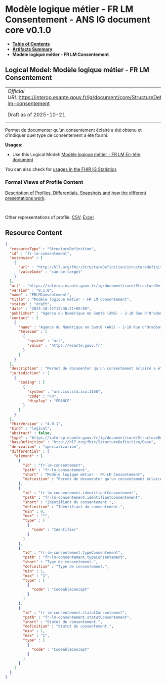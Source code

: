 # Modèle logique métier - FR LM Consentement - ANS IG document core v0.1.0

* [**Table of Contents**](toc.md)
* [**Artifacts Summary**](artifacts.md)
* **Modèle logique métier - FR LM Consentement**

## Logical Model: Modèle logique métier - FR LM Consentement 

| | |
| :--- | :--- |
| *Official URL*:https://interop.esante.gouv.fr/ig/document/core/StructureDefinition/fr-lm-consentement | *Version*:0.1.0 |
| Draft as of 2025-10-21 | *Computable Name*:FRLMConsentement |

 
Permet de documenter qu’un consentement éclairé a été obtenu et d’indiquer quel type de consentement a été fourni. 

**Usages:**

* Use this Logical Model: [Modèle logique métier - FR LM En-tête document](StructureDefinition-fr-lm-entete-document.md)

You can also check for [usages in the FHIR IG Statistics](https://packages2.fhir.org/xig/ans.document.fr.core|current/StructureDefinition/fr-lm-consentement)

### Formal Views of Profile Content

 [Description of Profiles, Differentials, Snapshots and how the different presentations work](http://build.fhir.org/ig/FHIR/ig-guidance/readingIgs.html#structure-definitions). 

 

Other representations of profile: [CSV](StructureDefinition-fr-lm-consentement.csv), [Excel](StructureDefinition-fr-lm-consentement.xlsx) 



## Resource Content

```json
{
  "resourceType" : "StructureDefinition",
  "id" : "fr-lm-consentement",
  "extension" : [
    {
      "url" : "http://hl7.org/fhir/StructureDefinition/structuredefinition-type-characteristics",
      "valueCode" : "can-be-target"
    }
  ],
  "url" : "https://interop.esante.gouv.fr/ig/document/core/StructureDefinition/fr-lm-consentement",
  "version" : "0.1.0",
  "name" : "FRLMConsentement",
  "title" : "Modèle logique métier - FR LM Consentement",
  "status" : "draft",
  "date" : "2025-10-21T12:36:21+00:00",
  "publisher" : "Agence du Numérique en Santé (ANS) - 2-10 Rue d'Oradour-sur-Glane, 75015 Paris",
  "contact" : [
    {
      "name" : "Agence du Numérique en Santé (ANS) - 2-10 Rue d'Oradour-sur-Glane, 75015 Paris",
      "telecom" : [
        {
          "system" : "url",
          "value" : "https://esante.gouv.fr"
        }
      ]
    }
  ],
  "description" : "Permet de documenter qu'un consentement éclairé a été obtenu et d'indiquer quel type de consentement a été fourni.",
  "jurisdiction" : [
    {
      "coding" : [
        {
          "system" : "urn:iso:std:iso:3166",
          "code" : "FR",
          "display" : "FRANCE"
        }
      ]
    }
  ],
  "fhirVersion" : "4.0.1",
  "kind" : "logical",
  "abstract" : false,
  "type" : "https://interop.esante.gouv.fr/ig/document/core/StructureDefinition/fr-lm-consentement",
  "baseDefinition" : "http://hl7.org/fhir/StructureDefinition/Base",
  "derivation" : "specialization",
  "differential" : {
    "element" : [
      {
        "id" : "fr-lm-consentement",
        "path" : "fr-lm-consentement",
        "short" : "Modèle logique métier - FR LM Consentement",
        "definition" : "Permet de documenter qu'un consentement éclairé a été obtenu et d'indiquer quel type de consentement a été fourni."
      },
      {
        "id" : "fr-lm-consentement.identifiantConsentement",
        "path" : "fr-lm-consentement.identifiantConsentement",
        "short" : "Identifiant du consentement.",
        "definition" : "Identifiant du consentement.",
        "min" : 0,
        "max" : "*",
        "type" : [
          {
            "code" : "Identifier"
          }
        ]
      },
      {
        "id" : "fr-lm-consentement.typeConsentement",
        "path" : "fr-lm-consentement.typeConsentement",
        "short" : "Type de consentement.",
        "definition" : "Type de consentement.",
        "min" : 1,
        "max" : "1",
        "type" : [
          {
            "code" : "CodeableConcept"
          }
        ]
      },
      {
        "id" : "fr-lm-consentement.statutConsentement",
        "path" : "fr-lm-consentement.statutConsentement",
        "short" : "Statut du consentement.",
        "definition" : "Statut du consentement.",
        "min" : 1,
        "max" : "1",
        "type" : [
          {
            "code" : "CodeableConcept"
          }
        ]
      }
    ]
  }
}

```
